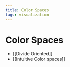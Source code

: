 ```yaml
---
title: Color Spaces
tags: visualization
---
```


# Color Spaces
- [[Divide Oriented]]
- [[Intuitive Color spaces]]
































